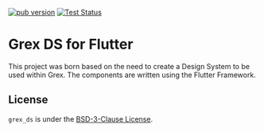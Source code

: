 [![pub version](https://img.shields.io/pub/v/grex_ds.svg)](https://pub.dev/packages/grex_ds)
[![Test Status](https://github.com/grex-corp/grex_ds_flutter/actions/workflows/tests.yml/badge.svg)](https://github.com/grex-corp/grex_ds_flutter/actions)

# Grex DS for Flutter

This project was born based on the need to create a Design System to be used within Grex. The components are written using the Flutter Framework.

## License

`grex_ds` is under the [BSD-3-Clause License](https://opensource.org/licenses/BSD-3-Clause).